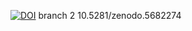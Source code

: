 [![DOI](https://zenodo.org/badge/DOI/10.5281/zenodo.5682274.svg)](https://doi.org/10.5281/zenodo.5682274)
branch 2
10.5281/zenodo.5682274
